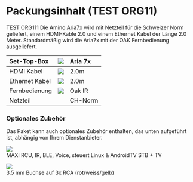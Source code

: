 # Packungsinhalt (TEST ORG11)

TEST ORG111 Die Amino Aria7x wird mit Netzteil für die Schweizer Norm geliefert, einem HDMI-Kable 2.0 und einem Ethernet Kabel der Länge 2.0 Meter. Standardmäßig wird die Aria7x mit der OAK Fernbedienung ausgeliefert.

| Set-Top-Box | ![](https://manula.r.sizr.io/large/user/16317/img/aria-7x-user-guide-en-5.png) | Aria 7x |
| :--- | :--- | :--- |
| HDMI Kabel | ![](https://manula.r.sizr.io/large/user/16317/img/aria-7x-user-guide-en-8.png) | 2.0m |
| Ethernet Kabel | ![](https://manula.r.sizr.io/large/user/16317/img/aria-7x-user-guide-en-9.png) | 2.0m |
| Fernbedienung | ![](https://manula.r.sizr.io/large/user/16317/img/aria-7x-user-guide-en-6_v1.png) | Oak IR |
| Netzteil |  | CH-Norm |

### **Optionales Zubehör**

Das Paket kann auch optionales Zubehör enthalten, das unten aufgeführt ist, abhängig von Ihrem Dienstanbieter.

![](https://manula.r.sizr.io/large/user/16317/img/maxi-fb.png)  
MAXI RCU, IR, BLE, Voice, steuert Linux & AndroidTV STB + TV

![](https://manula.r.sizr.io/large/user/16317/img/aria-7x-user-guide-en-7.png)  
3.5 mm Buchse auf 3x RCA \(rot/weiss/gelb\)

